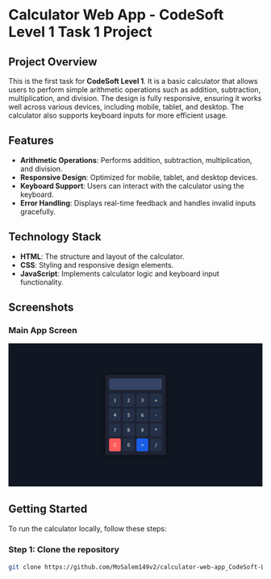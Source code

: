 # Calculator Web App - CodeSoft Level 1 Task 1 Project

## Project Overview
This is the first task for **CodeSoft Level 1**. It is a basic calculator that allows users to perform simple arithmetic operations such as addition, subtraction, multiplication, and division. The design is fully responsive, ensuring it works well across various devices, including mobile, tablet, and desktop. The calculator also supports keyboard inputs for more efficient usage.

## Features
- **Arithmetic Operations**: Performs addition, subtraction, multiplication, and division.
- **Responsive Design**: Optimized for mobile, tablet, and desktop devices.
- **Keyboard Support**: Users can interact with the calculator using the keyboard.
- **Error Handling**: Displays real-time feedback and handles invalid inputs gracefully.

## Technology Stack
- **HTML**: The structure and layout of the calculator.
- **CSS**: Styling and responsive design elements.
- **JavaScript**: Implements calculator logic and keyboard input functionality.

## Screenshots

### Main App Screen
![Main App Screen](./screens/main-app-screen.png)

## Getting Started
To run the calculator locally, follow these steps:

### Step 1: Clone the repository
```bash
git clone https://github.com/MoSalem149v2/calculator-web-app_CodeSoft-Level_1-Task_1-Project.git
